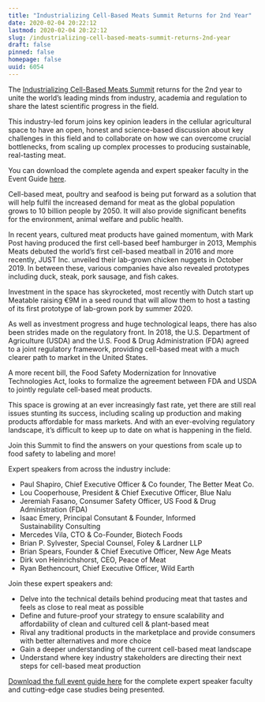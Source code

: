```yaml
---
title: "Industrializing Cell-Based Meats Summit Returns for 2nd Year"
date: 2020-02-04 20:22:12
lastmod: 2020-02-04 20:22:12
slug: /industrializing-cell-based-meats-summit-returns-2nd-year
draft: false
pinned: false
homepage: false
uuid: 6054
---
```

<p>The <a href="https://industrializingcellbasedmeats.com/?utm_source=external-protein-report&utm_medium=press-release&utm_campaign=14821-icbm-protein-report-press-release">Industrializing Cell-Based Meats Summit</a> returns for the 2nd year to unite the world’s leading minds from industry, academia and regulation to share the latest scientific progress in the field.</p>

<p>This industry-led forum joins key opinion leaders in the cellular agricultural space to have an open, honest and science-based discussion about key challenges in this field and to collaborate on how we can overcome crucial bottlenecks, from scaling up complex processes to producing sustainable, real-tasting meat.</p>

<p>You can download the complete agenda and expert speaker faculty in the Event Guide <a href="https://industrializingcellbasedmeats.com/program/full-event-guide/?utm_source=external-protein-report&utm_medium=press-release&utm_campaign=14821-icbm-protein-report-press-release">here</a>.</p>

<p>Cell-based meat, poultry and seafood is being put forward as a solution that will help fulfil the increased demand for meat as the global population grows to 10 billion people by 2050. It will also provide significant benefits for the environment, animal welfare and public health.</p>

<p>In recent years, cultured meat products have gained momentum, with Mark Post having produced the first cell-based beef hamburger in 2013, Memphis Meats debuted the world’s first cell-based meatball in 2016 and more recently, JUST Inc. unveiled their lab-grown chicken nuggets in October 2019. In between these, various companies have also revealed prototypes including duck, steak, pork sausage, and fish cakes.</p>

<p>Investment in the space has skyrocketed, most recently with Dutch start up Meatable raising €9M in a seed round that will allow them to host a tasting of its first prototype of lab-grown pork by summer 2020.</p>

<p>As well as investment progress and huge technological leaps, there has also been strides made on the regulatory front. In 2018, the U.S. Department of Agriculture (USDA) and the U.S. Food <span class="amp">&</span> Drug Administration (FDA) agreed to a joint regulatory framework, providing cell-based meat with a much clearer path to market in the United States.</p>

<p>A more recent bill, the Food Safety Modernization for Innovative Technologies Act, looks to formalize the agreement between FDA and USDA to jointly regulate cell-based meat products.</p>

<p>This space is growing at an ever increasingly fast rate, yet there are still real issues stunting its success, including scaling up production and making products affordable for mass markets. And with an ever-evolving regulatory landscape, it’s difficult to keep up to date on what is happening in the field.</p>

<p>Join this Summit to find the answers on your questions from scale up to food safety to labeling and more!</p>

<p>Expert speakers from across the industry include:</p>

<ul>
	<li>Paul Shapiro, Chief Executive Officer <span class="amp">&</span> Co founder, The Better Meat Co.</li>
	<li>Lou Cooperhouse, President <span class="amp">&</span> Chief Executive Officer, Blue Nalu</li>
	<li>Jeremiah Fasano, Consumer Safety Officer, US Food <span class="amp">&</span> Drug Administration (FDA)</li>
	<li>Isaac Emery, Principal Consutant <span class="amp">&</span> Founder, Informed Sustainability Consulting</li>
	<li>Mercedes Vila, CTO <span class="amp">&</span> Co-Founder, Biotech Foods</li>
	<li>Brian P. Sylvester, Special Counsel, Foley <span class="amp">&</span> Lardner LLP</li>
	<li>Brian Spears, Founder <span class="amp">&</span> Chief Executive Officer, New Age Meats</li>
	<li>Dirk von Heinrichshorst, CEO, Peace of Meat</li>
	<li>Ryan Bethencourt, Chief Executive Officer, Wild Earth</li>
</ul>

<p>Join these expert speakers and:</p>

<ul>
	<li>Delve into the technical details behind producing meat that tastes and feels as close to real meat as possible</li>
	<li>Define and future-proof your strategy to ensure scalability and affordability of clean and cultured cell <span class="amp">&</span> plant-based meat</li>
	<li>Rival any traditional products in the marketplace and provide consumers with better alternatives and more choice</li>
	<li>Gain a deeper understanding of the current cell-based meat landscape</li>
	<li>Understand where key industry stakeholders are directing their next steps for cell-based meat production</li>
</ul>

<p><a href="https://industrializingcellbasedmeats.com/program/full-event-guide/?utm_source=external-protein-report&utm_medium=press-release&utm_campaign=14821-icbm-protein-report-press-release">Download the full event guide here</a> for the complete expert speaker faculty and cutting-edge case studies being presented.</p>
